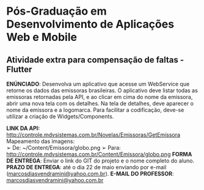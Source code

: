 # Pós-Graduação em Desenvolvimento de Aplicações Web e Mobile
## Atividade extra para compensação de faltas - Flutter

**ENÚNCIADO**: Desenvolva um aplicativo que acesse um WebService que retorne os dados das emissoras
brasileiras. O aplicativo deve listar todas as emissoras retornadas pela API, e ao clicar em cima do nome da
emissora, abrir uma nova tela com os detalhes. Na tela de detalhes, deve aparecer o nome da emissora e a
logomarca. Para facilitar a codificação, deve-se utilizar a criação de Widgets/Components.

**LINK DA API:** http://controle.mdvsistemas.com.br/Novelas/Emissoras/GetEmissora  
Mapeamento das imagens:  
➢ De: ~/Content/Emissora/globo.png
➢ Para: http://controle.mdvsistemas.com.br/Content/Emissora/globo.png
**FORMA DE ENTREGA**: Enviar o link do GIT do projeto e o nome completo do aluno.
**PRAZO DE ENTREGA**: até o dia 22 de maio enviando por e-mail (marcosdiasvendramini@yahoo.com.br).
**E-MAIL DO PROFESSOR**: marcosdiasvendramini@yahoo.com.br
